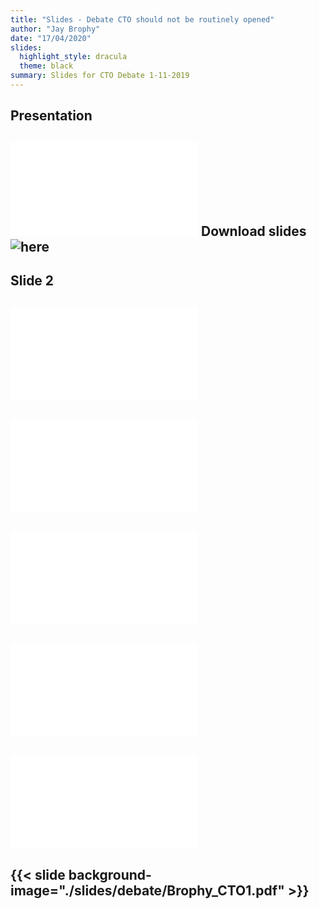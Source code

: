 ```yaml
---
title: "Slides - Debate CTO should not be routinely opened"
author: "Jay Brophy"
date: "17/04/2020"
slides:
  highlight_style: dracula
  theme: black
summary: Slides for CTO Debate 1-11-2019
---
```


## Presentation
![](slides/Brophy_CTO1.pdf)
Download slides ![here]("files/Brophy_CTO.pdf")
---

## Slide 2
![](slides/Brophy_CTO2.pdf)
---

![](slides/Brophy_CTO3.pdf)
---

![](slides/Brophy_CTO4.pdf)
---

![](slides/Brophy_CTO5.pdf)
---

![](slides/Brophy_CTO6.pdf)
---

{{< slide background-image="./slides/debate/Brophy_CTO1.pdf" >}}
---
